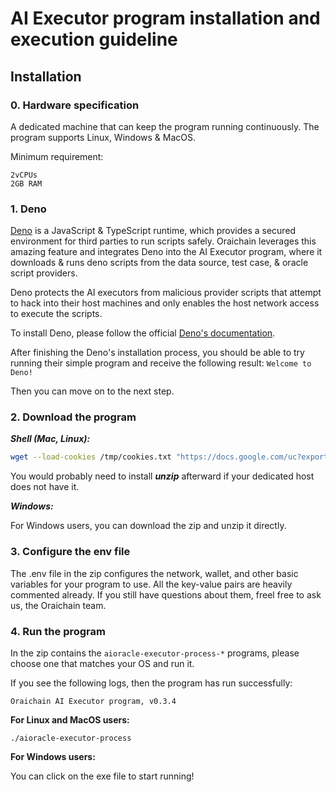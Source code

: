 # AI Executor program installation and execution guideline

## Installation

### 0. Hardware specification

A dedicated machine that can keep the program running continuously. The program supports Linux, Windows & MacOS.

Minimum requirement:

```
2vCPUs
2GB RAM
```

### 1. Deno

[Deno](https://deno.land/) is a JavaScript & TypeScript runtime, which provides a secured environment for third parties to run scripts safely. Oraichain leverages this amazing feature and integrates Deno into the AI Executor program, where it downloads & runs deno scripts from the data source, test case, & oracle script providers. 

Deno protects the AI executors from malicious provider scripts that attempt to hack into their host machines and only enables the host network access to execute the scripts.

To install Deno, please follow the official [Deno's documentation](https://deno.land/#installation).

After finishing the Deno's installation process, you should be able to try running their simple program and receive the following result: ```Welcome to Deno!```

Then you can move on to the next step.

### 2. Download the program

***Shell (Mac, Linux):***

```bash
wget --load-cookies /tmp/cookies.txt "https://docs.google.com/uc?export=download&confirm=$(wget --quiet --save-cookies /tmp/cookies.txt --keep-session-cookies --no-check-certificate 'https://docs.google.com/uc?export=download&id=180aYBeOlakKorDpHsaHImR1pFlHEGZ26' -O- | sed -rn 's/.*confirm=([0-9A-Za-z_]+).*/\1\n/p')&id=180aYBeOlakKorDpHsaHImR1pFlHEGZ26" -O executor.zip && rm /tmp/cookies.txt && unzip executor.zip
```

You would probably need to install ***unzip*** afterward if your dedicated host does not have it.

***Windows:***

For Windows users, you can download the zip and unzip it directly.

### 3. Configure the env file

The .env file in the zip configures the network, wallet, and other basic variables for your program to use. All the key-value pairs are heavily commented already. If you still have questions about them, freel free to ask us, the Oraichain team.

### 4. Run the program

In the zip contains the ```aioracle-executor-process-*``` programs, please choose one that matches your OS and run it.

If you see the following logs, then the program has run successfully:

```
Oraichain AI Executor program, v0.3.4
```

**For Linux and MacOS users:**

```
./aioracle-executor-process
```

**For Windows users:**

You can click on the exe file to start running!

